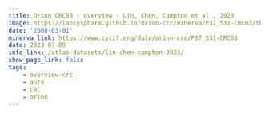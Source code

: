 ```yaml
---
title: Orion CRC03 - overview - Lin, Chen, Campton et al., 2023
image: https://labsyspharm.github.io/orion-crc/minerva/P37_S31-CRC03/thumbnail.jpg
date: '2008-03-01'
minerva_link: https://www.cycif.org/data/orion-crc/P37_S31-CRC03
date: 2023-07-09
info_link: /atlas-datasets/lin-chen-campton-2023/
show_page_link: false
tags:
    - overview-crc
    - auto
    - CRC
    - orion
---
```

